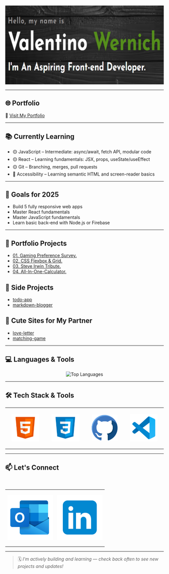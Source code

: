 <p align="center">
  <img src="assets/banner-image.png" alt="Banner" style="width: 100%; height: 250px; object-fit: cover;" />
</p>

---

## 🌐 Portfolio

🔗 [Visit My Portfolio](https://the-wernich.github.io/my-portfolio/)

---

## 📚 Currently Learning

- 🟡 JavaScript – Intermediate: async/await, fetch API, modular code
- 🟡 React – Learning fundamentals: JSX, props, useState/useEffect
- 🟡 Git – Branching, merges, pull requests
- 🔵 Accessibility – Learning semantic HTML and screen-reader basics

---

## 🎯 Goals for 2025

- Build 5 fully responsive web apps
- Master React fundamentals
- Master JavaScript fundamentals
- Learn basic back-end with Node.js or Firebase

---

## 💼 Portfolio Projects
- [01. Gaming Preference Survey.](https://github.com/The-Wernich/gaming-survey)
- [02. CSS Flexbox & Grid.](https://github.com/The-Wernich/css-flexbox-grid)
- [03. Steve Irwin Tribute.](https://github.com/The-Wernich/steve-irwin-tribute)
- [04. All-In-One-Calculator.](https://github.com/The-Wernich/all-in-one-calculator)

## 🧪 Side Projects
- [todo-app](https://github.com/yourusername/side-todo-app)
- [markdown-blogger](https://github.com/yourusername/side-blog-generator)

## 💖 Cute Sites for My Partner
- [love-letter](https://github.com/yourusername/partner-love-letter-site)
- [matching-game](https://github.com/yourusername/partner-matching-game)


---

## 💻 Languages & Tools

<div align="center">
  <img 
    src="https://github-readme-stats.vercel.app/api/top-langs/?username=the-wernich&layout=compact&theme=tokyonight" 
    alt="Top Languages" 
    width="400" 
    height="400"
  >
</div>

---

## 🛠️ Tech Stack & Tools

<table align="center">
  <tr>
    <td align="center" style="padding: 20px;">
      <a href="https://developer.mozilla.org/en-US/docs/Web/HTML" target="_blank" rel="noopener noreferrer">
        <img src="assets/html5-144.png" width="150" alt="HTML5"/><br>
      </a>
    </td>
    <td align="center" style="padding: 20px;">
      <a href="https://developer.mozilla.org/en-US/docs/Web/CSS" target="_blank">
        <img src="assets/css3-144.png" width="150" alt="CSS3"/><br>
      </a>
    </td>
    <td align="center" style="padding: 20px;">
      <a href="https://github.com" target="_blank">
        <img src="assets/github-blue.png" width="140" alt="GitHub"/><br>
      </a>
    </td>
    <td align="center" style="padding: 20px;">
      <a href="https://code.visualstudio.com/docs" target="_blank">
        <img src="assets/visual-studio-code-144.png" width="150" alt="VS Code"/><br>
      </a>
    </td>
  </tr>
</table>

---

## 📫 Let's Connect

<table align="center">
  <tr>
    <td>
      
[![Email](assets/outlook-icon-144.png)](mailto:valentino.wernich@outlook.com)
    </td>
&nbsp;&nbsp;
    <td>
[![LinkedIn](assets/linkedin-icon-144.png)](https://linkedin.com/in/valentino-wernich)
    </td>
  </tr>
</table>

---

> 🗓️ _I’m actively building and learning — check back often to see new projects and updates!_
